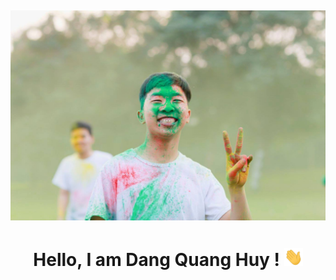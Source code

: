 ## [![Huy Header](https://github.com/dquanghuy4444/dquanghuy4444/blob/main/920660_734767023323369_196934502925871012_o.jpg)](https://www.facebook.com/dqhuy4444)

<h1 align='center'> Hello, I am Dang Quang Huy ! 
<img src="https://github.com/dquanghuy4444/dquanghuy4444/blob/main/wave.gif" width="30px">
</h1>
